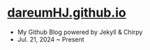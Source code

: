# [dareumHJ.github.io](https://dareumHJ.github.io/)
- My Github Blog powered by Jekyll & Chirpy
- Jul. 21, 2024 ~ Present